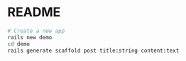 # README

```bash
# Create a new app
rails new demo
cd demo
rails generate scaffold post title:string content:text
```
